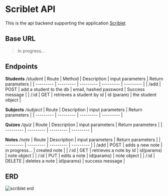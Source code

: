 # Scriblet API
This is the api backend supporting the application [Scriblet]()

## Base URL
> In progress...

## Endpoints

**Students**
*/student*
| Route | Method | Description | input parameters | Return parameters |
| --------- | --------- | --------- | --------- | --------- |
| /add | POST | add a student to the db | email, hashed password | Success message |
| /:id | GET | retrieves a student by id | id (param) | the student object |


**Subjects**
*/subject*
| Route | Description | input parameters | Return parameters |
| --------- | --------- | --------- | --------- |


**Quizes**
*/quiz*
| Route | Description | input parameters | Return parameters |
| --------- | --------- | --------- | --------- |


**Notes**
*/note*
| Route | Description | input parameters | Return parameters |
| --------- | --------- | --------- | --------- |
| /add | POST | adds a new note | in progress... | created note |
| /:id | GET | retrieves a note by id | id(params) | note object |
| /:id | PUT | edits a note | id(params) | note object |
| /:id | DELETE | deletes a note | id(params) | success message |

## ERD
![scriblet erd](https://i.imgur.com/bLpycHR.png)